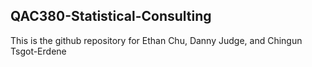 ## QAC380-Statistical-Consulting
This is the github repository for Ethan Chu, Danny Judge, and Chingun Tsgot-Erdene
